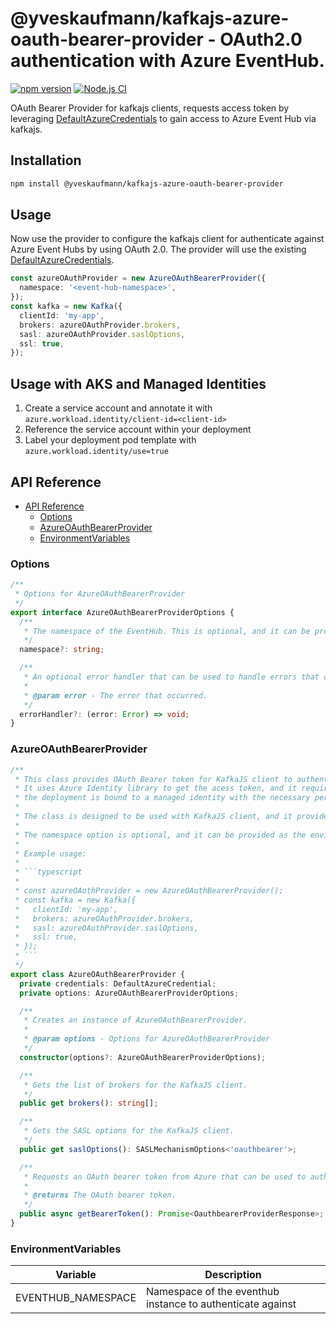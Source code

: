 # @yveskaufmann/kafkajs-azure-oauth-bearer-provider - OAuth2.0 authentication with Azure EventHub.

[![npm version](https://badge.fury.io/js/@yveskaufmann%2Fkafkajs-azure-oauth-bearer-provider.svg)](https://badge.fury.io/js/@yveskaufmann%2Fkafkajs-azure-oauth-bearer-provider)
[![Node.js CI](https://github.com/yveskaufmann/kafkajs-azure-oauth-bearer-provider/actions/workflows/ci.yml/badge.svg)](https://github.com/yveskaufmann/kafkajs-azure-oauth-bearer-provide/actions/workflows/ci.yml)

OAuth Bearer Provider for kafkajs clients, requests access token by leveraging
[DefaultAzureCredentials](https://learn.microsoft.com/en-us/javascript/api/overview/azure/identity-readme?view=azure-node-latest#defaultazurecredential)
to gain access to Azure Event Hub via kafkajs.

## Installation

```sh
npm install @yveskaufmann/kafkajs-azure-oauth-bearer-provider
```

## Usage

Now use the provider to configure the kafkajs client for authenticate against Azure Event Hubs by using OAuth 2.0. The
provider will use the existing
[DefaultAzureCredentials](https://learn.microsoft.com/en-us/javascript/api/overview/azure/identity-readme?view=azure-node-latest#defaultazurecredential).

```ts
const azureOAuthProvider = new AzureOAuthBearerProvider({
  namespace: '<event-hub-namespace>',
});
const kafka = new Kafka({
  clientId: 'my-app',
  brokers: azureOAuthProvider.brokers,
  sasl: azureOAuthProvider.saslOptions,
  ssl: true,
});
```

## Usage with AKS and Managed Identities

1. Create a service account and annotate it with `azure.workload.identity/client-id=<client-id>`
2. Reference the service account within your deployment
3. Label your deployment pod template with `azure.workload.identity/use=true`

## API Reference

- [API Reference](#api-reference)
  - [Options](#options)
  - [AzureOAuthBearerProvider](#azureoauthbearerprovider)
  - [EnvironmentVariables](#environmentvariables)

### Options

```typescript
/**
 * Options for AzureOAuthBearerProvider
 */
export interface AzureOAuthBearerProviderOptions {
  /**
   * The namespace of the EventHub. This is optional, and it can be provided as the environment variable EVENTHUB_NAMESPACE.
   */
  namespace?: string;

  /**
   * An optional error handler that can be used to handle errors that occur when getting the OAuth bearer token from Azure.
   *
   * @param error - The error that occurred.
   */
  errorHandler?: (error: Error) => void;
}
```

### AzureOAuthBearerProvider

````typescript
/**
 * This class provides OAuth Bearer token for KafkaJS client to authenticate with Azure EventHubs.
 * It uses Azure Identity library to get the acess token, and it requires that the service account of
 * the deployment is bound to a managed identity with the necessary permissions to access the EventHub namespace.
 *
 * The class is designed to be used with KafkaJS client, and it provides the necessary configuration options.
 *
 * The namespace option is optional, and it can be provided as the environment variable EVENTHUB_NAMESPACE.
 *
 * Example usage:
 *
 * ```typescript
 *
 * const azureOAuthProvider = new AzureOAuthBearerProvider();
 * const kafka = new Kafka({
 *   clientId: 'my-app',
 *   brokers: azureOAuthProvider.brokers,
 *   sasl: azureOAuthProvider.saslOptions,
 *   ssl: true,
 * });
 * ```
 */
export class AzureOAuthBearerProvider {
  private credentials: DefaultAzureCredential;
  private options: AzureOAuthBearerProviderOptions;

  /**
   * Creates an instance of AzureOAuthBearerProvider.
   *
   * @param options - Options for AzureOAuthBearerProvider
   */
  constructor(options?: AzureOAuthBearerProviderOptions);

  /**
   * Gets the list of brokers for the KafkaJS client.
   */
  public get brokers(): string[];

  /**
   * Gets the SASL options for the KafkaJS client.
   */
  public get saslOptions(): SASLMechanismOptions<'oauthbearer'>;

  /**
   * Requests an OAuth bearer token from Azure that can be used to authenticate with EventHub.
   *
   * @returns The OAuth bearer token.
   */
  public async getBearerToken(): Promise<OauthbearerProviderResponse>;
}
````

### EnvironmentVariables

| Variable           | Description                                                |
| ------------------ | ---------------------------------------------------------- |
| EVENTHUB_NAMESPACE | Namespace of the eventhub instance to authenticate against |

